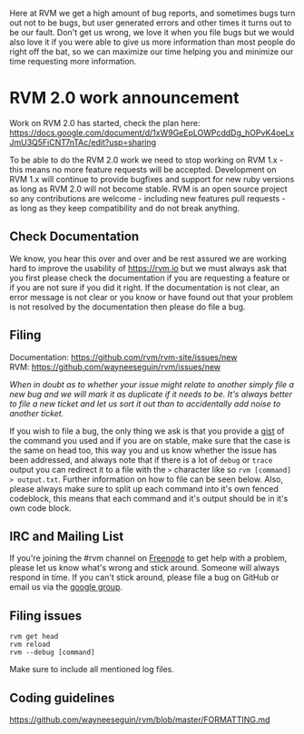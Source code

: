Here at RVM we get a high amount of bug reports, and sometimes bugs turn out not to be bugs,
but user generated errors and other times it turns out to be our fault.
Don't get us wrong, we love it when you file bugs but we would also love it if
you were able to give us more information than most people do right off the bat,
so we can maximize our time helping you and minimize our time requesting more information.

# RVM 2.0 work announcement

Work on RVM 2.0 has started, check the plan here:
https://docs.google.com/document/d/1xW9GeEpLOWPcddDg_hOPvK4oeLxJmU3Q5FiCNT7nTAc/edit?usp=sharing

To be able to do the RVM 2.0 work we need to stop working on RVM 1.x -
this means no more feature requests will be accepted.
Development on RVM 1.x will continue to provide bugfixes and
support for new ruby versions as long as RVM 2.0 will not become stable.
RVM is an open source project so any contributions are welcome -
including new features pull requests - as long as they keep compatibility and
do not break anything.

## Check Documentation

We know, you hear this over and over and be rest assured we are working hard to improve the
usability of https://rvm.io but we must always ask that you first please check the documentation
if you are requesting a feature or if you are not sure if you did it right.
If the documentation is not clear, an error message is not clear or you know or
have found out that your problem is not resolved by the documentation then please do file a bug.

## Filing

Documentation: https://github.com/rvm/rvm-site/issues/new<br />
RVM: https://github.com/wayneeseguin/rvm/issues/new

*When in doubt as to whether your issue might relate to another simply file a new bug and
we will mark it as duplicate if it needs to be.  It's always better to file a new ticket and
let us sort it out than to accidentally add noise to another ticket.*

If you wish to file a bug, the only thing we ask is that you
provide a [gist](https://gist.github.com) of the command you used and if you are on stable,
make sure that the case is the same on head too, this way you and us know whether
the issue has been addressed, and always note that if there is a lot of `debug` or `trace` output
you can redirect it to a file with the `>` character like so `rvm [command] > output.txt`.
Further information on how to file can be seen below.
Also, please always make sure to split up each command into it's own fenced codeblock,
this means that each command and it's output should be in it's own code block.

## IRC and Mailing List

If you're joining the #rvm channel on [Freenode](http://freenode.net/) to get help with a problem,
please let us know what's wrong and stick around. Someone will always respond in time.
If you can't stick around, please file a bug on GitHub or email us via the
[google group](https://groups.google.com/forum/?fromgroups#!forum/rubyversionmanager).

## Filing issues

```
rvm get head
rvm reload
rvm --debug [command]
```
Make sure to include all mentioned log files.

## Coding guidelines
https://github.com/wayneeseguin/rvm/blob/master/FORMATTING.md
